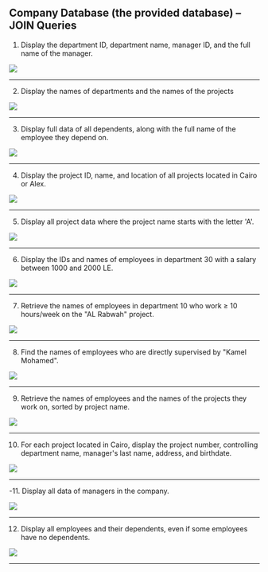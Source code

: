﻿Company Database (the provided database) – JOIN Queries
--------------------------------------------------------------
1. Display the department ID, department name, manager ID, and the full name of the manager. 

![](image.join/Q1.PNG)

------------------------

2. Display the names of departments and the names of the projects

![](image.join/Q2.PNG)

-------------------------------
3. Display full data of all dependents, along with the full name of the employee they depend on. 

![](image.join/Q3.PNG)

---------------------------
4. Display the project ID, name, and location of all projects located in Cairo or Alex.

![](image.join/Q4.PNG)

---------------------------
5. Display all project data where the project name starts with the letter 'A'. 

![](image.join/Q5.PNG) 

---------------------------
6. Display the IDs and names of employees in department 30 with a salary between 1000 and 2000 LE. 

![](image.join/Q6.PNG) 

--------------------------

7. Retrieve the names of employees in department 10 who work ≥ 10 hours/week on the "AL Rabwah" project. 


![](image.join/Q7.PNG) 

--------------------------
8. Find the names of employees who are directly supervised by "Kamel Mohamed".


![](image.join/Q8.PNG) 

--------------------------

9. Retrieve the names of employees and the names of the projects they work on, sorted by project name. 


![](image.join/Q9.PNG) 

--------------------------

10.  For each project located in Cairo, display the project number, controlling department name, manager's last name, 
address, and birthdate.


![](image.join/Q10.PNG) 

--------------------------
-11. Display all data of managers in the company. 


![](image.join/Q11.PNG) 

--------------------------

12.  Display all employees and their dependents, even if some employees have no dependents. 


![](image.join/Q12.PNG) 

--------------------------